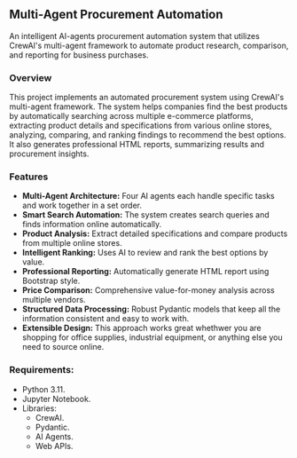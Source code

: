 ## Multi-Agent Procurement Automation

An intelligent AI-agents procurement automation system that utilizes CrewAI's multi-agent framework to automate product research, comparison, and reporting for business purchases.

### Overview

This project implements an automated procurement system using CrewAI's multi-agent framework. The system helps companies find the best products by automatically searching across multiple e-commerce platforms, extracting product details and specifications from various online stores, analyzing, comparing, and ranking findings to recommend the best options. It also generates professional HTML reports, summarizing results and procurement insights.

### Features

- **Multi-Agent Architecture:** Four AI agents each handle specific tasks and work together in a set order.
- **Smart Search Automation:** The system creates search queries and finds information online automatically.
- **Product Analysis:** Extract detailed specifications and compare products from multiple online stores.
- **Intelligent Ranking:** Uses AI to review and rank the best options by value.
- **Professional Reporting:** Automatically generate HTML report using Bootstrap style.
- **Price Comparison:** Comprehensive value-for-money analysis across multiple vendors.
- **Structured Data Processing:** Robust Pydantic models that keep all the information consistent and easy to work with.
- **Extensible Design:** This approach works great whethwer you are shopping for office supplies, industrial equipment, or anything else you need to source online.
  
### Requirements:
- Python 3.11.
- Jupyter Notebook.
- Libraries:
  - CrewAI.
  - Pydantic.
  - AI Agents.
  - Web APIs.

